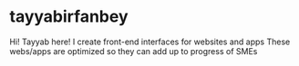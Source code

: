 # tayyabirfanbey
Hi! Tayyab here! I create front-end interfaces for websites and apps
These webs/apps are optimized so they can add up to progress of SMEs

